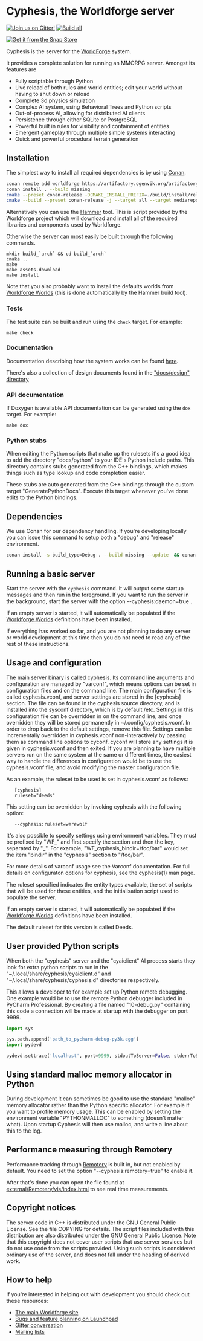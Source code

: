 # Cyphesis, the Worldforge server

[![Join us on Gitter!](https://badges.gitter.im/Worldforge.svg)](https://gitter.im/Worldforge/Lobby)
[![Build all](https://github.com/worldforge/cyphesis/actions/workflows/cmake.yml/badge.svg)](https://github.com/worldforge/cyphesis/actions/workflows/cmake.yml)

[![Get it from the Snap Store](https://snapcraft.io/static/images/badges/en/snap-store-black.svg)](https://snapcraft.io/cyphesis)

Cyphesis is the server for the [WorldForge](http://worldforge.org/ "The main Worldforge site") system.

It provides a complete solution for running an MMORPG server. Amongst its features are

* Fully scriptable through Python
* Live reload of both rules and world entities; edit your world without having to shut down or reload
* Complete 3d physics simulation
* Complex AI system, using Behavioral Trees and Python scripts
* Out-of-process AI, allowing for distributed AI clients
* Persistence through either SQLite or PostgreSQL
* Powerful built in rules for visibility and containment of entities
* Emergent gameplay through multiple simple systems interacting
* Quick and powerful procedural terrain generation

## Installation

The simplest way to install all required dependencies is by using [Conan](https://www.conan.io).

```bash
conan remote add worldforge https://artifactory.ogenvik.org/artifactory/api/conan/conan
conan install . --build missing
cmake --preset conan-release -DCMAKE_INSTALL_PREFIX=./build/install/release
cmake --build --preset conan-release -j --target all --target mediarepo-checkout --target install
```

Alternatively you can use the [Hammer](http://wiki.worldforge.org/wiki/Hammer_Script "The Hammer script") tool.
This is script provided by the Worldforge project which will download and install all of the required libraries and
components used by Worldforge.

Otherwise the server can most easily be built through the following commands.

```
mkdir build_`arch` && cd build_`arch`
cmake ..
make
make assets-download
make install
```

Note that you also probably want to install the defaults worlds from
[Worldforge Worlds](https://github.com/worldforge/worlds) (this is done automatically by the
Hammer build tool).

### Tests

The test suite can be built and run using the ```check``` target. For example:

```
make check
```

### Documentation

Documentation describing how the system works can be found [here](docs/dox/index.md).

There's also a collection of design documents found in the ["docs/design" directory](docs/design)

### API documentation

If Doxygen is available API documentation can be generated using the ```dox``` target. For example:

```
make dox
```

### Python stubs

When editing the Python scripts that make up the rulesets it's a good idea to add the directory "docs/python" to
your IDE's Python include paths. This directory contains stubs generated from the C++ bindings, which makes things such
as type lookup and code completion easier.

These stubs are auto generated from the C++ bindings through the custom target "GeneratePythonDocs". 
Execute this target whenever you've done edits to the Python bindings.

## Dependencies

We use Conan for our dependency handling. If you're developing locally you can issue this command to setup both a "debug" and "release" environment.
```bash
conan install -s build_type=Debug . --build missing --update  && conan install . --build missing --update
```

## Running a basic server

Start the server with the ```cyphesis``` command. It will output some startup
messages and then run in the foreground. If you want to run the server in
the background, start the server with the option --cyphesis:daemon=true .

If an empty server is started, it will automatically be populated if the
[Worldforge Worlds](https://github.com/worldforge/worlds) definitions have
been installed.

If everything has worked so far, and you are not planning to do any
server or world development at this time then you do not need to read any
of the rest of these instructions.

## Usage and configuration

The main server binary is called cyphesis. Its command line arguments and
configuration are managed by "varconf", which means options can be set in
configuration files and on the command line. The main configuration file
is called cyphesis.vconf, and server settings are stored in the [cyphesis]
section. The file can be found in the cyphesis source directory, and is
installed into the sysconf directory, which is by default /etc. Settings
in this configuration file can be overridden in on the command line, and
once overridden they will be stored permanently in ~/.config/cyphesis.vconf.
In order to drop back to the default settings,
remove this file. Settings can be incrementally overridden in
cyphesis.vconf non-interactively by passing them as command line
options to cyconf. cyconf will store any settings it is given in
cyphesis.vconf and then exited. If you are planning to have multiple
servers run on the same system at the same or different times, the easiest
way to handle the differences in configuration would be to use the
cyphesis.vconf file, and avoid modifying the master configuration file.

As an example, the ruleset to be used is set in cyphesis.vconf as follows:

```
   [cyphesis]
   ruleset="deeds"
```

This setting can be overridden by invoking cyphesis with the following
option:

```
   --cyphesis:ruleset=werewolf
```

It's also possible to specify settings using environment variables. They must be prefixed by "WF_" and first specify the
section and then the key, separated by "_". For example, "WF_cyphesis_bindir=/foo/bar" would set the item "bindir" in
the "cyphesis" section to "/foo/bar".

For more details of varconf usage see the Varconf documentation. For full
details on configuraton options for cyphesis, see the cyphesis(1) man
page.

The ruleset specified indicates the entity types available, the set of
scripts that will be used for these entities, and the initialisation
script used to populate the server.

If an empty server is started, it will automatically be populated if the
[Worldforge Worlds](https://github.com/worldforge/worlds) definitions have
been installed.

The default ruleset for this version is called Deeds.

## User provided Python scripts

When both the "cyphesis" server and the "cyaiclient" AI process starts they look
for extra python scripts to run in the "~/.local/share/cyphesis/cyaiclient.d"
and "~/.local/share/cyphesis/cyphesis.d" directories respectively.

This allows a developer to for example set up Python remote debugging.
One example would be to use the remote Python debugger included in PyCharm
Professional. By creating a file named "10-debug.py" containing this code
a connection will be made at startup with the debugger on port 9999.

```python
import sys

sys.path.append('path_to_pycharm-debug-py3k.egg')
import pydevd

pydevd.settrace('localhost', port=9999, stdoutToServer=False, stderrToServer=False, suspend=False)
```

## Using standard malloc memory allocator in Python

During development it can sometimes be good to use the standard "malloc" memory allocator rather than
the Python specific allocator. For example if you want to profile memory usage.
This can be enabled by setting the environment variable "PYTHONMALLOC" to something (doesn't matter what).
Upon startup Cyphesis will then use malloc, and write a line about this to the log.

## Performance measuring through Remotery

Performance tracking through [Remotery](https://github.com/Celtoys/Remotery) is built in,
but not enabled by default. You need to set the option "--cyphesis:remotery=true" to enable it.

After that's done you can open the file found at [external/Remotery/vis/index.html]() to see
real time measurements.

## Copyright notices

The server code in C++ is distributed under the GNU General Public
License. See the file COPYING for details. The script files included with
this distribution are also distributed under the GNU General Public
License. Note that this copyright does not cover user scripts that use
server services but do not use code from the scripts provided. Using such
scripts is considered ordinary use of the server, and does not fall under
the heading of derived work.

## How to help

If you're interested in helping out with development you should check out these resources:

* [The main Worldforge site](http://worldforge.org/ "The main Worldforge site")
* [Bugs and feature planning on Launchpad](https://launchpad.net/cyphesis "Cyphesis Launchpad entry")
* [Gitter conversation](https://gitter.im/Worldforge/Lobby "Gitter conversation")
* [Mailing lists](http://mail.worldforge.org/lists/listinfo/ "Mailing lists")

